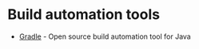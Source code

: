 # Build automation tools

* [Gradle](/build-automation-tools/gradle.md) - Open source build automation tool for Java